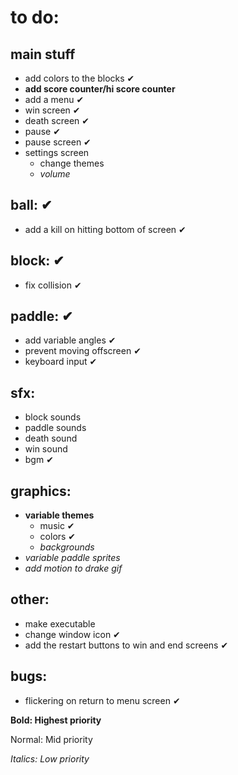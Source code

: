 # to do:

## main stuff
- add colors to the blocks ✔
- **add score counter/hi score counter**
- add a menu ✔
- win screen ✔
- death screen ✔
- pause ✔
- pause screen ✔
- settings screen
  - change themes
  - *volume*

## ball: ✔
- add a kill on hitting bottom of screen ✔

## block: ✔
- fix collision ✔

## paddle: ✔
- add variable angles ✔
- prevent moving offscreen ✔
- keyboard input ✔

## sfx:
- block sounds
- paddle sounds
- death sound
- win sound
- bgm ✔

## graphics:
- **variable themes**
    - music ✔
    - colors ✔
    - *backgrounds*
- *variable paddle sprites*
- *add motion to drake gif*



## other:
- make executable
- change window icon ✔
- add the restart buttons to win and end screens ✔

## bugs:
- flickering on return to menu screen ✔


**Bold: Highest priority**

Normal: Mid priority

*Italics: Low priority*